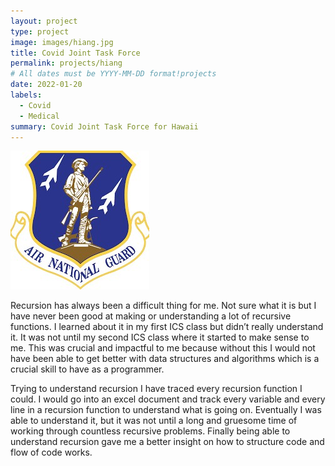 ```yaml
---
layout: project
type: project
image: images/hiang.jpg
title: Covid Joint Task Force
permalink: projects/hiang
# All dates must be YYYY-MM-DD format!projects
date: 2022-01-20
labels:
  - Covid
  - Medical
summary: Covid Joint Task Force for Hawaii
---
```


<img class="ui medium right floated rounded image" src="../images/hiang.jpg">

  Recursion has always been a difficult thing for me. Not sure what it is but I have never been good at making or understanding a lot of recursive functions. I learned about it in my first ICS class but didn’t really understand it. It was not until my second ICS class where it started to make sense to me. This was crucial and impactful to me because without this I would not have been able to get better with data structures and algorithms which is a crucial skill to have as a programmer. 
  
  Trying to understand recursion I have traced every recursion function I could. I would go into an excel document and track every variable and every line in a recursion function to understand what is going on. Eventually I was able to understand it, but it was not until a long and gruesome time of working through countless recursive problems. Finally being able to understand recursion gave me a better insight on how to structure code and flow of code works.
